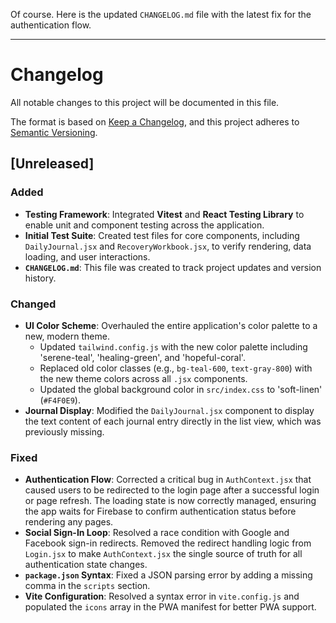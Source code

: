 Of course. Here is the updated `CHANGELOG.md` file with the latest fix for the authentication flow.

---
# Changelog

All notable changes to this project will be documented in this file.

The format is based on [Keep a Changelog](https://keepachangelog.com/en/1.0.0/),
and this project adheres to [Semantic Versioning](https://semver.org/spec/v2.0.0.html).

## [Unreleased]

### Added
- **Testing Framework**: Integrated **Vitest** and **React Testing Library** to enable unit and component testing across the application.
- **Initial Test Suite**: Created test files for core components, including `DailyJournal.jsx` and `RecoveryWorkbook.jsx`, to verify rendering, data loading, and user interactions.
- **`CHANGELOG.md`**: This file was created to track project updates and version history.

### Changed
- **UI Color Scheme**: Overhauled the entire application's color palette to a new, modern theme.
    - Updated `tailwind.config.js` with the new color palette including 'serene-teal', 'healing-green', and 'hopeful-coral'.
    - Replaced old color classes (e.g., `bg-teal-600`, `text-gray-800`) with the new theme colors across all `.jsx` components.
    - Updated the global background color in `src/index.css` to 'soft-linen' (`#F4F0E9`).
- **Journal Display**: Modified the `DailyJournal.jsx` component to display the text content of each journal entry directly in the list view, which was previously missing.

### Fixed
- **Authentication Flow**: Corrected a critical bug in `AuthContext.jsx` that caused users to be redirected to the login page after a successful login or page refresh. The loading state is now correctly managed, ensuring the app waits for Firebase to confirm authentication status before rendering any pages.
- **Social Sign-In Loop**: Resolved a race condition with Google and Facebook sign-in redirects. Removed the redirect handling logic from `Login.jsx` to make `AuthContext.jsx` the single source of truth for all authentication state changes.
- **`package.json` Syntax**: Fixed a JSON parsing error by adding a missing comma in the `scripts` section.
- **Vite Configuration**: Resolved a syntax error in `vite.config.js` and populated the `icons` array in the PWA manifest for better PWA support.